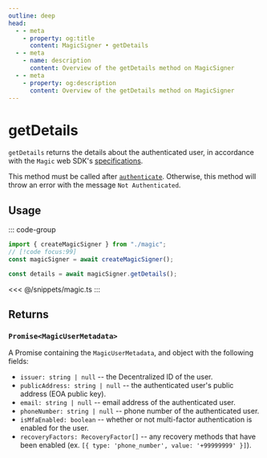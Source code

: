 ```yaml
---
outline: deep
head:
  - - meta
    - property: og:title
      content: MagicSigner • getDetails
  - - meta
    - name: description
      content: Overview of the getDetails method on MagicSigner
  - - meta
    - property: og:description
      content: Overview of the getDetails method on MagicSigner
---
```


# getDetails

`getDetails` returns the details about the authenticated user, in accordance with the `Magic` web SDK's [specifications](https://magic.link/docs/api/client-side-sdks/web#getinfo).

This method must be called after [`authenticate`](/packages/aa-signers/magic/authenticate). Otherwise, this method will throw an error with the message `Not Authenticated`.

## Usage

::: code-group

```ts [example.ts]
import { createMagicSigner } from "./magic";
// [!code focus:99]
const magicSigner = await createMagicSigner();

const details = await magicSigner.getDetails();
```

<<< @/snippets/magic.ts
:::

## Returns

### `Promise<MagicUserMetadata>`

A Promise containing the `MagicUserMetadata`, and object with the following fields:

- `issuer: string | null` -- the Decentralized ID of the user.
- `publicAddress: string | null` -- the authenticated user's public address (EOA public key).
- `email: string | null` -- email address of the authenticated user.
- `phoneNumber: string | null` -- phone number of the authenticated user.
- `isMfaEnabled: boolean` -- whether or not multi-factor authentication is enabled for the user.
- `recoveryFactors: RecoveryFactor[]` -- any recovery methods that have been enabled (ex. `[{ type: 'phone_number', value: '+99999999' }]`).
